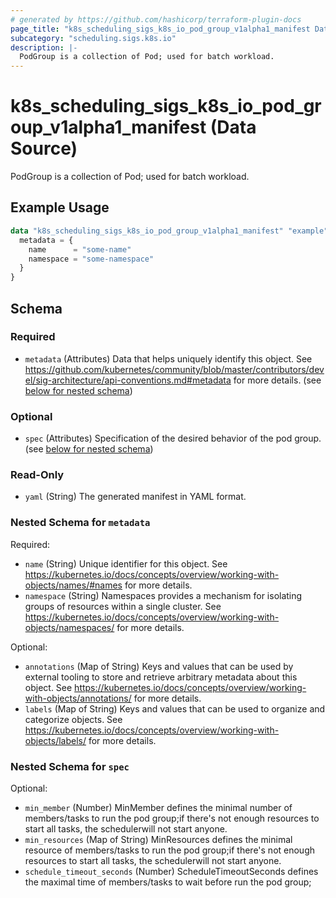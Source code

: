 ```yaml
---
# generated by https://github.com/hashicorp/terraform-plugin-docs
page_title: "k8s_scheduling_sigs_k8s_io_pod_group_v1alpha1_manifest Data Source - terraform-provider-k8s"
subcategory: "scheduling.sigs.k8s.io"
description: |-
  PodGroup is a collection of Pod; used for batch workload.
---
```


# k8s_scheduling_sigs_k8s_io_pod_group_v1alpha1_manifest (Data Source)

PodGroup is a collection of Pod; used for batch workload.

## Example Usage

```terraform
data "k8s_scheduling_sigs_k8s_io_pod_group_v1alpha1_manifest" "example" {
  metadata = {
    name      = "some-name"
    namespace = "some-namespace"
  }
}
```

<!-- schema generated by tfplugindocs -->
## Schema

### Required

- `metadata` (Attributes) Data that helps uniquely identify this object. See https://github.com/kubernetes/community/blob/master/contributors/devel/sig-architecture/api-conventions.md#metadata for more details. (see [below for nested schema](#nestedatt--metadata))

### Optional

- `spec` (Attributes) Specification of the desired behavior of the pod group. (see [below for nested schema](#nestedatt--spec))

### Read-Only

- `yaml` (String) The generated manifest in YAML format.

<a id="nestedatt--metadata"></a>
### Nested Schema for `metadata`

Required:

- `name` (String) Unique identifier for this object. See https://kubernetes.io/docs/concepts/overview/working-with-objects/names/#names for more details.
- `namespace` (String) Namespaces provides a mechanism for isolating groups of resources within a single cluster. See https://kubernetes.io/docs/concepts/overview/working-with-objects/namespaces/ for more details.

Optional:

- `annotations` (Map of String) Keys and values that can be used by external tooling to store and retrieve arbitrary metadata about this object. See https://kubernetes.io/docs/concepts/overview/working-with-objects/annotations/ for more details.
- `labels` (Map of String) Keys and values that can be used to organize and categorize objects. See https://kubernetes.io/docs/concepts/overview/working-with-objects/labels/ for more details.


<a id="nestedatt--spec"></a>
### Nested Schema for `spec`

Optional:

- `min_member` (Number) MinMember defines the minimal number of members/tasks to run the pod group;if there's not enough resources to start all tasks, the schedulerwill not start anyone.
- `min_resources` (Map of String) MinResources defines the minimal resource of members/tasks to run the pod group;if there's not enough resources to start all tasks, the schedulerwill not start anyone.
- `schedule_timeout_seconds` (Number) ScheduleTimeoutSeconds defines the maximal time of members/tasks to wait before run the pod group;
